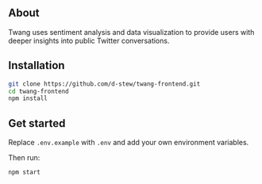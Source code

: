 ## About

Twang uses sentiment analysis and data visualization to provide users with deeper insights into public Twitter conversations.

## Installation

```bash
git clone https://github.com/d-stew/twang-frontend.git
cd twang-frontend
npm install
```

## Get started

Replace `.env.example` with `.env` and add your own environment variables. 

Then run:

```bash
npm start
```